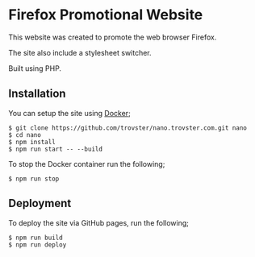 # Firefox Promotional Website

This website was created to promote the web browser Firefox.

The site also include a stylesheet switcher.

Built using PHP.

## Installation

You can setup the site using [Docker](https://www.docker.com);

    $ git clone https://github.com/trovster/nano.trovster.com.git nano
    $ cd nano
    $ npm install
    $ npm run start -- --build

To stop the Docker container run the following;

    $ npm run stop

## Deployment

To deploy the site via GitHub pages, run the following;

    $ npm run build
    $ npm run deploy